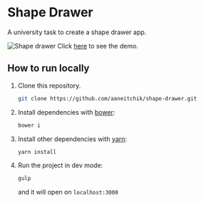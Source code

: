 # Shape Drawer

A university task to create a shape drawer app.

![Shape drawer](https://user-images.githubusercontent.com/11046028/37485374-469b6e9c-289c-11e8-9300-8e0462161f4f.png)
Click [here] to see the demo.

## How to run locally

1. Clone this repository.
    ```sh
    git clone https://github.com/aaneitchik/shape-drawer.git
    ```
2. Install dependencies with [bower]:
    ```sh
    bower i
    ```
3. Install other dependencies with [yarn]:
    ```sh
    yarn install
    ```
4. Run the project in dev mode:
    ```sh
    gulp
    ```
    and it will open on `localhost:3000`
    
[//]: #
[bower]: <https://bower.io/>
[yarn]: <https://yarnpkg.com>
[here]: <https://aaneitchik.github.io/shape-drawer>
